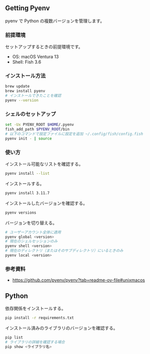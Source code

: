 ## Getting Pyenv

pyenv で Python の複数バージョンを管理します。

### 前提環境

セットアップするときの前提環境です。

- OS: macOS Ventura 13
- Shell: Fish 3.6

### インストール方法

```sh
brew update
brew install pyenv
# インストールできたことを確認
pyenv --version
```

### シェルのセットアップ

```sh
set -Ux PYENV_ROOT $HOME/.pyenv
fish_add_path $PYENV_ROOT/bin
# 以下のコマンドで設定ファイルに設定を追加 ~/.config/fish/config.fish
pyenv init - | source
```

### 使い方

インストール可能なリストを確認する。

```sh
pyenv install --list
```

インストールする。

```sh
pyenv install 3.11.7
```

インストールしたバージョンを確認する。

```sh
pyenv versions
```

バージョンを切り替える。

```sh
# ユーザーアカウント全体に適用
pyenv global <version>
# 現在のシェルセッションのみ
pyenv shell <version>
# 現在のディレクトリ（またはそのサブディレクトリ）にいるときのみ
pyenv local <version>
```

### 参考資料

- https://github.com/pyenv/pyenv?tab=readme-ov-file#unixmacos

## Python

依存関係をインストールする。

```sh
pip install -r requirements.txt
```

インストール済みのライブラリのバージョンを確認する。

```sh
pip list
# ライブラリの詳細を確認する場合
pip show <ライブラリ名>
```
